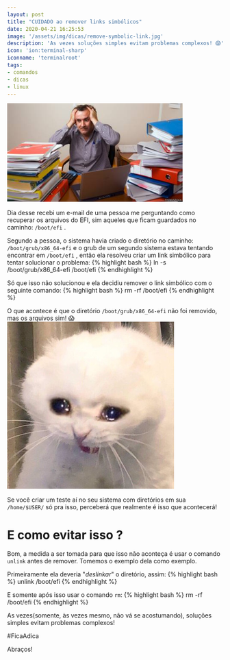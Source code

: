 ```yaml
---
layout: post
title: "CUIDADO ao remover links simbólicos"
date: 2020-04-21 16:25:53
image: '/assets/img/dicas/remove-symbolic-link.jpg'
description: 'As vezes soluções simples evitam problemas complexos! 😱'
icon: 'ion:terminal-sharp'
iconname: 'terminalroot'
tags:
- comandos
- dicas
- linux
---
```


![CUIDADO ao remover links simbólicos](/assets/img/dicas/remove-symbolic-link.jpg)

Dia desse recebi um e-mail de uma pessoa me perguntando como recuperar os arquivos do EFI, sim aqueles que ficam guardados no caminho: `/boot/efi` .

Segundo a pessoa, o sistema havia criado o diretório no caminho: `/boot/grub/x86_64-efi` e o grub de um segundo sistema estava tentando encontrar em `/boot/efi` , então ela resolveu criar um link simbólico para tentar solucionar o problema:
{% highlight bash %}
ln -s /boot/grub/x86_64-efi /boot/efi
{% endhighlight %}

Só que isso não solucionou e ela decidiu remover o link simbólico com o seguinte comando:
{% highlight bash %}
rm -rf /boot/efi
{% endhighlight %}

O que acontece é que o diretório `/boot/grub/x86_64-efi` não foi removido, mas os arquivos sim! 😱
![Que tristeza](/assets/img/dicas/triste.jpg)

Se você criar um teste aí no seu sistema com diretórios em sua `/home/$USER/` só pra isso, perceberá que realmente é isso que acontecerá!

# E como evitar isso ?

Bom, a medida a ser tomada para que isso não aconteça é usar o comando `unlink` antes de remover. Tomemos o exemplo dela como exemplo.

Primeiramente ela deveria "*deslinkar*" o diretório, assim:
{% highlight bash %}
unlink /boot/efi
{% endhighlight %}

E somente após isso usar o comando `rm`:
{% highlight bash %}
rm -rf /boot/efi
{% endhighlight %}

As vezes(somente, às vezes mesmo, não vá se acostumando), soluções simples evitam problemas complexos!

#FicaAdica

Abraços!


